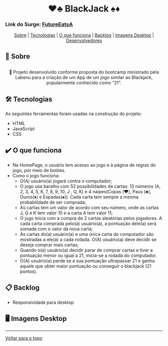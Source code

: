 <h1 align="center" id="top" border="none">♥️♣️ BlackJack ♠️♦️</h1>

### Link do Surge: <a href="http://futureeats2.surge.sh/" target="_blank" title="Veja o nosso projeto">FutureEatsA</a>

<div align="center">
<a href="#sobre">Sobre</a> | <a href="#tecnologias">Tecnologias</a> | <a href="#funciona">O que funciona</a> | <a href="#nao-funciona">Backlog</a> | <a href='#img-mobile'>Imagens Desktop</a> | <a href="#devs">Desenvolvedores</a>
</div>

## <h2 id="sobre">📓 Sobre<h2>

<p align="center">🚀 Projeto desenvolvido conforme proposta do bootcamp ministrado pela Labenu para a criação de um App de um jogo similar ao Blackjack, popularmente conhecido como "21".</p>


## <h2 id="tecnologias">🛠️ Tecnologias</h2> 
As seguintes ferramentas foram usadas na construção do projeto:

* HTML
* JavaScript
* CSS

## <h2 id="funciona">✔️ O que funciona</h2>

* Na HomePage, o usuário tem acesso ao jogo e à página de regras do jogo, por meio de botões.
* Como o jogo funciona:
    * O(A) usuário(a) jogará contra o computador;
    * O jogo usa baralho com 52 possibilidades de cartas: 13 números (A, 2, 3, 4, 5, 6, 7, 8, 9, 10, J , Q, K) e 4 naipes(Copas (♥️), Paus (♣️), Ouros(♦️) e Espadas(♠️)). Cada carta tem sempre a mesma probabilidade de ser comprada;
    * As cartas tem um valor de acordo com seu número, onde as cartas J, Q e K tem valor 10 e a carta A tem valor 11;
    * O jogo inicia com a compra de 2 cartas aleatórias pelos jogadores. A cada carta comprada pelo(a) usuário(a), a pontuação dele(a) será somada com o valor da nova carta;
    * As cartas do(a) usuário(a) e uma única carta do computador são mostradas a ele(a) a cada rodada. O(A) usuário(a) deve decidir se deseja comprar mais cartas;
    * Quando o(a) usuário(a) decidir parar de comprar cartas e tiver a pontuação menor ou igual a 21, inicia-se a rodada do computador.
    * O(A) usuário(a) perde se a sua pontuação ultrapassar 21 e ganha aquele que obter maior pontuação ou conseguir o blackjack (21 pontos).
  
## <h2 id="nao-funciona">📋 Backlog</h2>
* Responsividade para desktop 

## <h2 id="img-mobile">🖥️ Imagens Desktop</h2>
  
________________________________________

<a href='#top'>Voltar para o topo</a>
